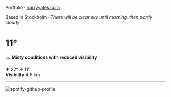 Portfolio · [harryyates.com](https://harryyates.com)

<!-- WEATHER_START -->
Based in Stockholm · *There will be clear sky until morning, then partly cloudy*

# 11°
🌫️ **Misty conditions with reduced visibility**

**↑** 22° **↓** 11°  
**Visibility** 4.5 km

---
<!-- WEATHER_END -->

<p align="left">
  <a>
    <img src="https://spotify-github-profile.kittinanx.com/api/view?uid=bigbello&cover_image=true&theme=natemoo-re&show_offline=true&background_color=121212&interchange=false&bar_color=53b14f&bar_color_cover=false" alt="spotify-github-profile">
  </a>
</p>